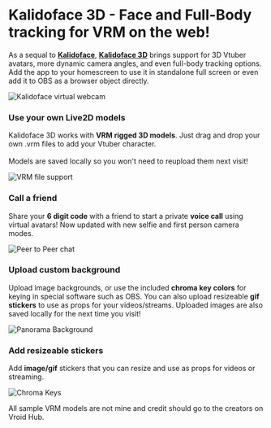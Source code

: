 # Kalidoface 3D - Face and Full-Body tracking for VRM on the web!

As a sequal to <a href='https://kalidoface.com' target='_blank'><b>Kalidoface</b></a>, <a href='https://3d.kalidoface.com' target='_blank'><b>Kalidoface 3D</b></a> brings support for 3D Vtuber avatars, more dynamic camera angles, and even full-body tracking options. Add the app to your homescreen to use it in standalone full screen or even add it to OBS as a browser object directly.

![Kalidoface virtual webcam](https://cdn.glitch.com/29e07830-2317-4b15-a044-135e73c7f840%2Fezgif-3-32bd023fa379.gif?v=1626110513808)

### Use your own Live2D models

Kalidoface 3D works with <b>VRM rigged 3D models</b>. Just drag and drop your own .vrm files to add your Vtuber character.<br><br>Models are saved locally so you won't need to reupload them next visit!

![VRM file support](https://cdn.glitch.com/29e07830-2317-4b15-a044-135e73c7f840%2Fezgif-2-b312e89d3e07.gif?v=1626110793139)


### Call a friend

Share your <b>6 digit code</b> with a friend to start a private <b>voice call</b> using virtual avatars! Now updated with new selfie and first person camera modes.

![Peer to Peer chat](https://cdn.glitch.com/29e07830-2317-4b15-a044-135e73c7f840%2Fezgif-3-a2691d6ea927.gif?v=1626111894228)


### Upload custom background

Upload image backgrounds, or use the included <b>chroma key colors</b> for keying in special software such as OBS. You can also upload resizeable <b>gif stickers</b> to use as props for your videos/streams. Uploaded images are also saved locally for the next time you visit!

![Panorama Background](https://cdn.glitch.com/29e07830-2317-4b15-a044-135e73c7f840%2FIMG_1391.GIF?v=1626108547668)


### Add resizeable stickers

Add <b>image/gif</b> stickers that you can resize and use as props for videos or streaming.

![Chroma Keys](https://cdn.glitch.com/29e07830-2317-4b15-a044-135e73c7f840%2FIMG_1389.GIF?v=1626108547406)



All sample VRM models are not mine and credit should go to the creators on Vroid Hub.

